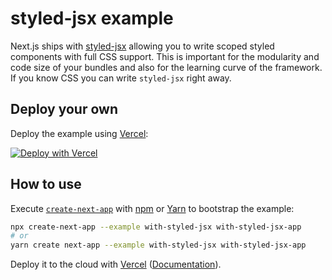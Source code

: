 # styled-jsx example

Next.js ships with [styled-jsx](https://github.com/vercel/styled-jsx) allowing you to write scoped styled components with full CSS support. This is important for the modularity and code size of your bundles and also for the learning curve of the framework. If you know CSS you can write `styled-jsx` right away.

## Deploy your own

Deploy the example using [Vercel](https://vercel.com):

[![Deploy with Vercel](https://vercel.com/button)](https://vercel.com/new/git/external?repository-url=https://github.com/vercel/next.js/tree/canary/examples/with-styled-jsx&project-name=with-styled-jsx&repository-name=with-styled-jsx)

## How to use

Execute [`create-next-app`](https://github.com/vercel/next.js/tree/canary/packages/create-next-app) with [npm](https://docs.npmjs.com/cli/init) or [Yarn](https://yarnpkg.com/lang/en/docs/cli/create/) to bootstrap the example:

```bash
npx create-next-app --example with-styled-jsx with-styled-jsx-app
# or
yarn create next-app --example with-styled-jsx with-styled-jsx-app
```

Deploy it to the cloud with [Vercel](https://vercel.com/new?utm_source=github&utm_medium=readme&utm_campaign=next-example) ([Documentation](https://nextjs.org/docs/deployment)).
